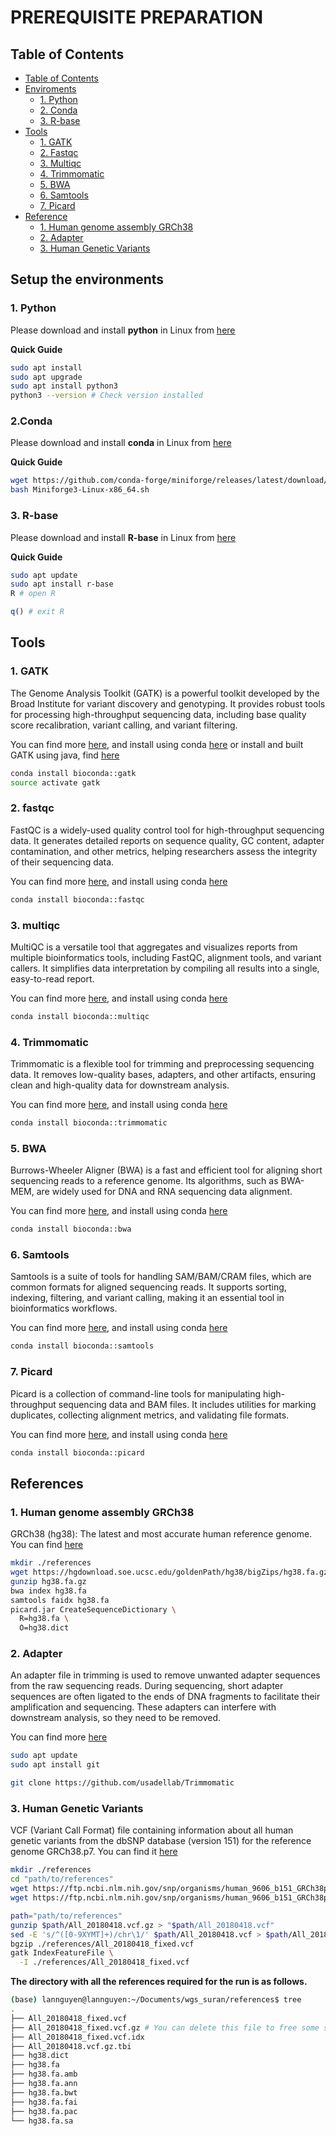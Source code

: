 # PREREQUISITE PREPARATION
## Table of Contents
  - [Table of Contents](#table-of-contents)
  - [Enviroments](#Setup-the-environment)
    - [1. Python ](#1-python)
    - [2. Conda](#2-conda)
    - [3. R-base](#3-r-base)
  - [Tools](#tools)
    - [1. GATK ](#1-GATK)
    - [2. Fastqc ](#2-fastqc)
    - [3. Multiqc](#3-multiqc)
    - [4. Trimmomatic](#4-trimmomatic)
    - [5. BWA ](#5-bwa)
    - [6. Samtools](#6-samtools)
    - [7. Picard](#7-picard)
- [Reference](#reference)
    - [1. Human genome assembly GRCh38 ](#1-Human-genome-assembly-GRCh38)
    - [2. Adapter](#2-adapter)
    - [3. Human Genetic Variants](#3-Human-Genetic-Variants)

## Setup the environments
### 1. Python
Please download and install **python** in Linux from [here](https://discuss.python.org/t/install-python-3-11-9-on-ubuntu/51093) 

**Quick Guide**
```bash
sudo apt install
sudo apt upgrade
sudo apt install python3
python3 --version # Check version installed
```
### 2.Conda
Please download and install **conda** in Linux from [here](https://github.com/conda-forge/miniforge) 

**Quick Guide**
```bash
wget https://github.com/conda-forge/miniforge/releases/latest/download/Miniforge3-Linux-x86_64.sh
bash Miniforge3-Linux-x86_64.sh
```
### 3. R-base
Please download and install **R-base** in Linux from [here](https://cran.r-project.org/bin/linux/ubuntu/fullREADME.html) 

**Quick Guide**
```bash
sudo apt update
sudo apt install r-base
R # open R
```
```r
q() # exit R
```

## Tools
### 1. GATK
The Genome Analysis Toolkit (GATK) is a powerful toolkit developed by the Broad Institute for variant discovery and genotyping. It provides robust tools for processing high-throughput sequencing data, including base quality score recalibration, variant calling, and variant filtering.

You can find more [here](https://gatk.broadinstitute.org/hc/en-us/articles/360035889851--How-to-Install-and-use-Conda-for-GATK4), and install using conda [here](https://anaconda.org/bioconda/gatk) or install and built GATK using java, find [here](https://gatk.broadinstitute.org/hc/en-us/articles/360036194592-Getting-started-with-GATK4)

```bash
conda install bioconda::gatk
source activate gatk
```

### 2. fastqc
FastQC is a widely-used quality control tool for high-throughput sequencing data. It generates detailed reports on sequence quality, GC content, adapter contamination, and other metrics, helping researchers assess the integrity of their sequencing data.

You can find more [here](https://github.com/s-andrews/FastQC), and install using conda [here](https://anaconda.org/bioconda/fastqc)

```bash
conda install bioconda::fastqc
```
### 3. multiqc
MultiQC is a versatile tool that aggregates and visualizes reports from multiple bioinformatics tools, including FastQC, alignment tools, and variant callers. It simplifies data interpretation by compiling all results into a single, easy-to-read report.

You can find more [here](https://github.com/MultiQC/MultiQC), and install using conda [here](https://anaconda.org/bioconda/multiqc)

```bash
conda install bioconda::multiqc
```
### 4. Trimmomatic
Trimmomatic is a flexible tool for trimming and preprocessing sequencing data. It removes low-quality bases, adapters, and other artifacts, ensuring clean and high-quality data for downstream analysis.

You can find more [here](https://github.com/usadellab/Trimmomatic), and install using conda [here](https://anaconda.org/bioconda/trimmomatic)

```bash
conda install bioconda::trimmomatic
```
### 5. BWA
Burrows-Wheeler Aligner (BWA) is a fast and efficient tool for aligning short sequencing reads to a reference genome. Its algorithms, such as BWA-MEM, are widely used for DNA and RNA sequencing data alignment.

You can find more [here](https://github.com/lh3/bwa), and install using conda [here](https://anaconda.org/bioconda/bwa)

```bash
conda install bioconda::bwa
```

### 6. Samtools
Samtools is a suite of tools for handling SAM/BAM/CRAM files, which are common formats for aligned sequencing reads. It supports sorting, indexing, filtering, and variant calling, making it an essential tool in bioinformatics workflows.

You can find more [here](https://github.com/samtools/samtools), and install using conda [here](https://anaconda.org/bioconda/samtools)

```bash
conda install bioconda::samtools
```

### 7. Picard
Picard is a collection of command-line tools for manipulating high-throughput sequencing data and BAM files. It includes utilities for marking duplicates, collecting alignment metrics, and validating file formats.

You can find more [here](https://github.com/broadinstitute/picard), and install using conda [here](https://anaconda.org/bioconda/picard)

```bash
conda install bioconda::picard
```
## References
### 1. Human genome assembly GRCh38
GRCh38 (hg38): The latest and most accurate human reference genome. You can find [here](https://hgdownload.soe.ucsc.edu/goldenPath/hg38/bigZips/)

```bash
mkdir ./references
wget https://hgdownload.soe.ucsc.edu/goldenPath/hg38/bigZips/hg38.fa.gz
gunzip hg38.fa.gz
bwa index hg38.fa
samtools faidx hg38.fa
picard.jar CreateSequenceDictionary \
  R=hg38.fa \
  O=hg38.dict
```

### 2. Adapter
An adapter file in trimming is used to remove unwanted adapter sequences from the raw sequencing reads. During sequencing, short adapter sequences are often ligated to the ends of DNA fragments to facilitate their amplification and sequencing. These adapters can interfere with downstream analysis, so they need to be removed.

You can find more [here](https://github.com/usadellab/Trimmomatic)
```bash
sudo apt update
sudo apt install git

git clone https://github.com/usadellab/Trimmomatic
```

### 3. Human Genetic Variants
VCF (Variant Call Format) file containing information about all human genetic variants from the dbSNP database (version 151) for the reference genome GRCh38.p7. 
You can find it [here](https://ftp.ncbi.nlm.nih.gov/pub/clinvar/vcf_GRCh38/)

```bash
mkdir ./references 
cd "path/to/references"
wget https://ftp.ncbi.nlm.nih.gov/snp/organisms/human_9606_b151_GRCh38p7/VCF/All_20180418.vcf.gz
wget https://ftp.ncbi.nlm.nih.gov/snp/organisms/human_9606_b151_GRCh38p7/VCF/All_20180418.vcf.gz.tbi
```

```bash
path="path/to/references"
gunzip $path/All_20180418.vcf.gz > "$path/All_20180418.vcf"
sed -E 's/^([0-9XYMT]+)/chr\1/' $path/All_20180418.vcf > $path/All_20180418_fixed.vcf
bgzip ./references/All_20180418_fixed.vcf
gatk IndexFeatureFile \
  -I ./references/All_20180418_fixed.vcf
```

**The directory with all the references required for the run is as follows.**
```bash
(base) lannguyen@lannguyen:~/Documents/wgs_suran/references$ tree
.
├── All_20180418_fixed.vcf
├── All_20180418_fixed.vcf.gz # You can delete this file to free some space.
├── All_20180418_fixed.vcf.idx
├── All_20180418.vcf.gz.tbi
├── hg38.dict
├── hg38.fa
├── hg38.fa.amb
├── hg38.fa.ann
├── hg38.fa.bwt
├── hg38.fa.fai
├── hg38.fa.pac
└── hg38.fa.sa

```